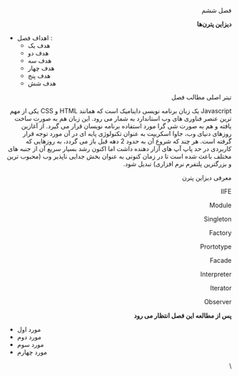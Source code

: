 <!-- Copy and paste the converted output. -->


<p dir="rtl">
فصل ششم</p>


<p dir="rtl">
 </p>


<p dir="rtl">
<strong>دیزاین پترن‌ها</strong></p>




*   اهداف فصل :‌ 
    *   هدف یک
    *   هدف دو 
    *   هدف سه
    *   هدف چهار
    *   هدف پنج
    *   هدف شش

<p dir="rtl">
</p>


<p dir="rtl">
تیتر اصلی مطالب فصل</p>


<p dir="rtl">
Javascript یک زبان برنامه نویسی داینامیک است که همانند HTML و CSS یکی از مهم ترین عنصر فناوری های وب استاندارد به شمار می رود. این زبان هم به صورت ساخت یافته و هم به صورت شی گرا مورد استفاده برنامه نویسان قرار می گیرد. از آغازین روزهای دنیای وب، جاوا اسکریپت به عنوان تکنولوژی پایه ای در آن مورد توجه قرار گرفته است. هر چند که شروع آن به حدود 2 دهه قبل باز می گردد، به روزهایی که کاربردی در حد پاپ آپ های آزار دهنده داشت اما اکنون رشد بسیار سریع آن از جنبه های مختلف باعث شده است تا در زمان کنونی به عنوان بخش جدایی ناپذیر وب (محبوب ترین و بزرگترین پلتفرم نرم افزاری) تبدیل شود.</p>


<p dir="rtl">
معرفی دیزاین پترن</p>


<p dir="rtl">
IIFE</p>


<p dir="rtl">
Module</p>


<p dir="rtl">
Singleton</p>


<p dir="rtl">
Factory</p>


<p dir="rtl">
Prortotype</p>


<p dir="rtl">
Facade</p>


<p dir="rtl">
Interpreter</p>


<p dir="rtl">
Iterator</p>


<p dir="rtl">
Observer</p>


<p dir="rtl">
</p>


<p dir="rtl">
<strong>پس از مطالعه این فصل انتظار می رود </strong></p>




*   مورد اول
*   مورد دوم
*   مورد سوم
*   مورد چهارم

<p dir="rtl">
 \
</p>

